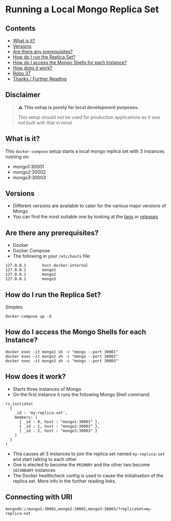 # Running a Local Mongo Replica Set

## Contents
* [What is it?](#what-is-it)
* [Versions](#versions)
* [Are there any prerequisites?](#are-there-any-prerequisites)
* [How do I run the Replica Set?](#how-do-i-run-the-replica-set)
* [How do I access the Mongo Shells for each Instance?](#how-do-i-access-the-mongo-shells-for-each-instance)
* [How does it work?](#how-does-it-work)
* [Robo 3T](#robo-3t)
* [Thanks / Further Reading](#thanks--further-reading)

## Disclaimer
> :warning: **This setup is purely for local development purposes.**
> 
> This setup should not be used for production applications as it was not built with that in mind. 

## What is it?
This `docker-compose` setup starts a local mongo replica set with 3 instances running on: 
- mongo1:30001
- mongo2:30002
- mongo3:30003

## Versions
* Different versions are available to cater for the various major versions of Mongo
* You can find the most suitable one by looking at the [tags](https://github.com/UpSync-Dev/docker-compose-mongo-replica-set/tags) or [releases](https://github.com/UpSync-Dev/docker-compose-mongo-replica-set/releases) 

## Are there any prerequisites? 
* Docker
* Docker Compose
* The following in your `/etc/hosts` file:
```
127.0.0.1       host.docker.internal
127.0.0.1       mongo1
127.0.0.1       mongo2
127.0.0.1       mongo3
```

## How do I run the Replica Set?
Simples:
```
docker-compose up -d
```

## How do I access the Mongo Shells for each Instance?
```
docker exec -it mongo1 sh -c "mongo --port 30001"
docker exec -it mongo2 sh -c "mongo --port 30002"
docker exec -it mongo3 sh -c "mongo --port 30003"
```

## How does it work?
- Starts three instances of Mongo
- On the first instance it runs the following Mongo Shell command:
```
rs.initiate(
  {
    _id : 'my-replica-set',
    members: [
      { _id : 0, host : "mongo1:30001" },
      { _id : 1, host : "mongo2:30002" },
      { _id : 2, host : "mongo3:30003" }
    ]
  }
)
```
- This causes all 3 instances to join the replica set named `my-replica-set` and start talking to each other
- One is elected to become the `PRIMARY` and the other two become `SECONDARY` instances
- The Docker healthcheck config is used to cause the initialisation of the replica set. More info in the further reading links.


## Connecting with URI
```
mongodb://mongo1:30001,mongo2:30002,mongo3:30003/?replicaSet=my-replica-set
```
